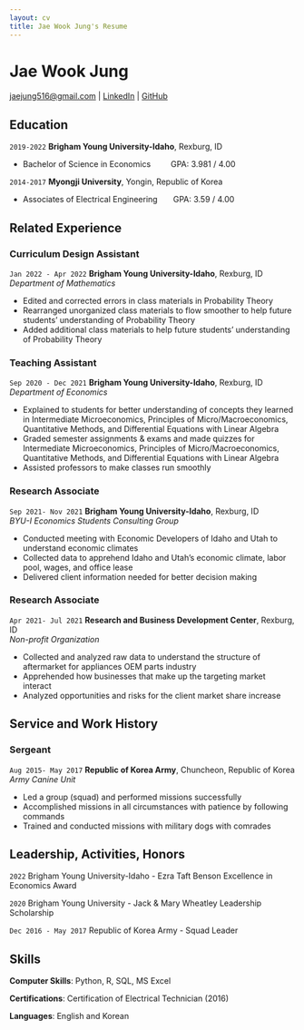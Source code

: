 ```yaml
---
layout: cv
title: Jae Wook Jung's Resume
---
```

# Jae Wook Jung

<div id="webaddress">
<a href="jaejung516@gmail.com">jaejung516@gmail.com</a>
| <a href="https://www.linkedin.com/in/jae-wook-jung">LinkedIn</a>
| <a href="https://github.com/Jae2Wook?tab=repositories">GitHub</a>
</div>

<!-- https://www.monique.tech/the-art-of-markdown -->

## Education

`2019-2022`
__Brigham Young University-Idaho__, Rexburg, ID

- Bachelor of Science in Economics &nbsp; &nbsp; &nbsp;&nbsp;&nbsp; GPA: 3.981 / 4.00


`2014-2017`
__Myongji University__, Yongin, Republic of Korea

- Associates of Electrical Engineering &nbsp; &nbsp; &nbsp; GPA: 3.59 / 4.00


## Related Experience

### Curriculum Design Assistant
`Jan 2022 - Apr 2022`
__Brigham Young University-Idaho__, Rexburg, ID <br />
*Department of Mathematics*

- Edited and corrected errors in class materials in Probability Theory
- Rearranged unorganized class materials to flow smoother to help future students’ understanding of Probability Theory
- Added additional class materials to help future students’ understanding of Probability Theory

### Teaching Assistant
`Sep 2020 - Dec 2021`
__Brigham Young University-Idaho__, Rexburg, ID <br />
*Department of Economics*
- Explained to students for better understanding of concepts they learned in Intermediate Microeconomics, Principles of
Micro/Macroeconomics, Quantitative Methods, and Differential Equations with Linear Algebra
- Graded semester assignments & exams and made quizzes for Intermediate Microeconomics, Principles of
Micro/Macroeconomics, Quantitative Methods, and Differential Equations with Linear Algebra
- Assisted professors to make classes run smoothly

### Research Associate
`Sep 2021- Nov 2021`
__Brigham Young University-Idaho__, Rexburg, ID <br />
*BYU-I Economics Students Consulting Group*
- Conducted meeting with Economic Developers of Idaho and Utah to understand economic climates
- Collected data to apprehend Idaho and Utah’s economic climate, labor pool, wages, and office lease
- Delivered client information needed for better decision making

###  Research Associate
`Apr 2021- Jul 2021`
__Research and Business Development Center__, Rexburg, ID <br />
*Non-profit Organization*
- Collected and analyzed raw data to understand the structure of aftermarket for appliances OEM parts industry
- Apprehended how businesses that make up the targeting market interact
- Analyzed opportunities and risks for the client market share increase

## Service and Work History

### Sergeant
`Aug 2015- May 2017`
__Republic of Korea Army__, Chuncheon, Republic of Korea <br />
*Army Canine Unit*
- Led a group (squad) and performed missions successfully
- Accomplished missions in all circumstances with patience by following commands
- Trained and conducted missions with military dogs with comrades

## Leadership, Activities, Honors

`2022`
Brigham Young University-Idaho - Ezra Taft Benson Excellence in Economics Award

`2020`
Brigham Young University - Jack & Mary Wheatley Leadership Scholarship

`Dec 2016 - May 2017`
Republic of Korea Army - Squad Leader

## Skills
__Computer Skills__: Python, R, SQL, MS Excel <br>

__Certifications__: Certification of Electrical Technician (2016)<br>

__Languages__: English and Korean

<!-- ### Footer

Last updated: May 2013 -->


